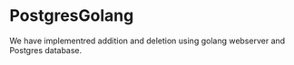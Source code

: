 # PostgresGolang
We have implementred addition and deletion using golang webserver and Postgres database.
